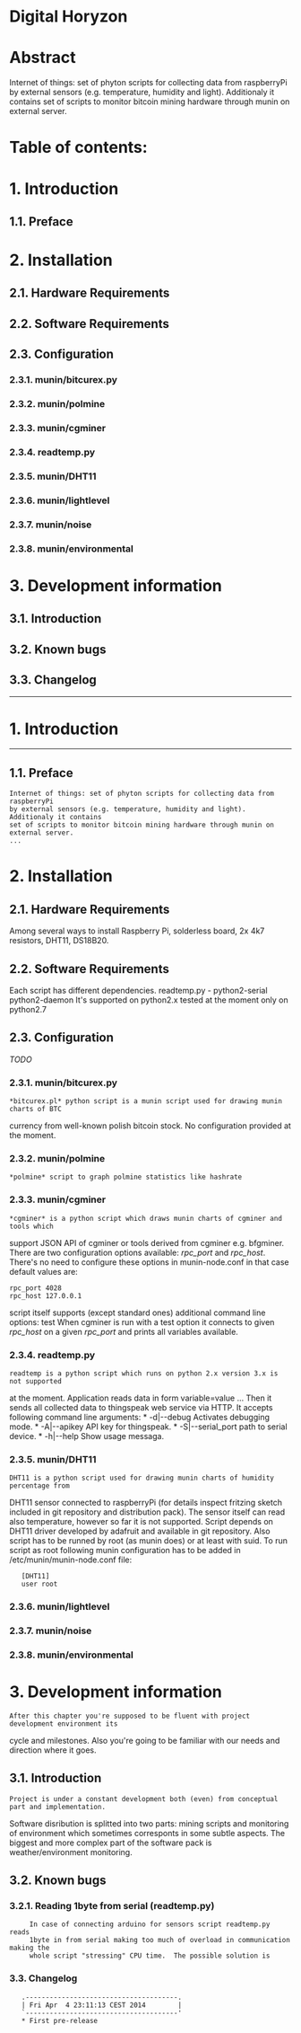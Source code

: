 Digital Horyzon
===============


Abstract
===============


Internet of things: set of phyton scripts for collecting data from raspberryPi
by external sensors (e.g. temperature, humidity and light). Additionaly it contains
set of scripts to monitor bitcoin mining hardware through munin on external server. 


Table of contents: 
===============
  # 1. Introduction 
  ## 1.1. Preface

  #   2. Installation 
  ##  2.1. Hardware Requirements
  ##  2.2. Software Requirements
  ##  2.3. Configuration
  ### 2.3.1. munin/bitcurex.py
  ### 2.3.2. munin/polmine
  ### 2.3.3. munin/cgminer
  ### 2.3.4. readtemp.py
  ### 2.3.5. munin/DHT11
  ### 2.3.6. munin/lightlevel
  ### 2.3.7. munin/noise
  ### 2.3.8. munin/environmental
  
  # 3. Development information
  ## 3.1. Introduction
  ## 3.2. Known bugs
  ## 3.3. Changelog

------------------------------------------------------------------------------

# 1. Introduction
----
  ## 1.1. Preface
    Internet of things: set of phyton scripts for collecting data from raspberryPi
    by external sensors (e.g. temperature, humidity and light). Additionaly it contains
    set of scripts to monitor bitcoin mining hardware through munin on external server. 
    ...

# 2. Installation 

  ## 2.1. Hardware Requirements
   Among several ways to install 
   Raspberry Pi, solderless board, 2x 4k7 resistors, DHT11, DS18B20.
  ## 2.2. Software Requirements
   Each script has different dependencies. 
    readtemp.py - python2-serial python2-daemon
                  It's supported on python2.x tested at the moment only on python2.7
      
  ## 2.3. Configuration

  *TODO*

  ### 2.3.1. munin/bitcurex.py

	*bitcurex.pl* python script is a munin script used for drawing munin charts of BTC
   currency from well-known polish bitcoin stock. No configuration provided at the moment.

  ### 2.3.2. munin/polmine

	*polmine* script to graph polmine statistics like hashrate

  ### 2.3.3. munin/cgminer
	*cgminer* is a python script which draws munin charts of cgminer and tools which
  support JSON API of cgminer or tools derived from cgminer e.g. bfgminer. There are
  two configuration options available: *rpc_port* and *rpc_host*. There's no need to
  configure these options in munin-node.conf in that case default values are:

  ```
  rpc_port 4028
  rpc_host 127.0.0.1
  ```

  script itself supports (except standard ones) additional command line options: test
  When cgminer is run with a test option it connects to given *rpc_host* on a given *rpc_port*
  and prints all variables available.

  ### 2.3.4. readtemp.py
	readtemp is a python script which runs on python 2.x version 3.x is not supported 
  at the moment. Application reads data in form variable=value <space> ...
  Then it sends all collected data to thingspeak web service via HTTP.
  It accepts following command line arguments:
     * -d|--debug       Activates debugging mode.
     * -A|--apikey      API key for thingspeak.
     * -S|--serial_port path to serial device.
     * -h|--help        Show usage messaga.

###  2.3.5. munin/DHT11
	DHT11 is a python script used for drawing munin charts of humidity percentage from
   DHT11 sensor connected to raspberryPi (for details inspect fritzing sketch included in
   git repository and distribution pack).  The sensor itself can read also temperature,
   however so far it is not supported. Script depends on DHT11 driver developed by
   adafruit and available in git repository. Also script has to be runned by root (as munin does)
   or at least with suid. To run script as root following munin configuration
   has to be added in /etc/munin/munin-node.conf file:
```
   [DHT11]
   user root 
```
   
###  2.3.6. munin/lightlevel
###  2.3.7. munin/noise
###  2.3.8. munin/environmental



# 3. Development information
  	After this chapter you're supposed to be fluent with project development environment its
  cycle and milestones. Also you're going to be familiar with our needs and direction where it goes.

##  3.1. Introduction
	Project is under a constant development both (even) from conceptual part and implementation.
  Software disribution is splitted into two parts: mining scripts and monitoring of environment which
  sometimes corresponts in some subtle aspects. The biggest and more complex part of the software pack
  is weather/environment monitoring.

##  3.2. Known bugs
###   3.2.1. Reading 1byte from serial (readtemp.py)
         In case of connecting arduino for sensors script readtemp.py reads
         1byte in from serial making too much of overload in communication making the
         whole script "stressing" CPU time.  The possible solution is 

###  3.3. Changelog
```
   .--------------------------------------.
   | Fri Apr  4 23:11:13 CEST 2014        |
   `--------------------------------------'
   * First pre-release
   
```
